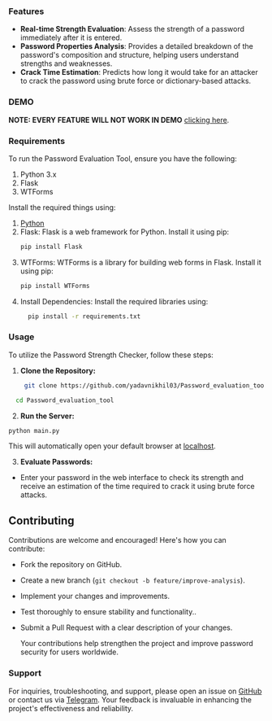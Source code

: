 ### **Features**

- **Real-time Strength Evaluation**: Assess the strength of a password immediately after it is entered.
- **Password Properties Analysis**: Provides a detailed breakdown of the password's composition and structure, helping users understand strengths and weaknesses.
- **Crack Time Estimation**: Predicts how long it would take for an attacker to crack the password using brute force or dictionary-based attacks.

### **DEMO**
**NOTE: EVERY FEATURE WILL NOT WORK IN DEMO**
[clicking here](https://yadavnikhil03.github.io/Password_evaluation_tool/).

### **Requirements** 
 To run the Password Evaluation Tool, ensure you have the following:

1. Python 3.x
2. Flask
3. WTForms

Install the required things using:

1. [Python](https://www.python.org/downloads/) 
2. Flask: Flask is a web framework for Python. Install it using pip:
   ```bash
   pip install Flask
3. WTForms: WTForms is a library for building web forms in Flask. Install it using pip:
   ```bash
   pip install WTForms
4. Install Dependencies: Install the required libraries using:
   ```bash
     pip install -r requirements.txt
   ```

### **Usage**
To utilize the Password Strength Checker, follow these steps:

1. **Clone the Repository:**
   ```bash
    git clone https://github.com/yadavnikhil03/Password_evaluation_tool.git
  ```bash
    cd Password_evaluation_tool
  ```
2. **Run the Server:**
 ```bash
 python main.py
 ```
This will automatically open your default browser at [localhost](http://localhost:8000).

3. **Evaluate Passwords:**
 - Enter your password in the web interface to check its strength and receive an estimation of the time required to crack it using brute force attacks.

## **Contributing**
Contributions are welcome and encouraged! Here's how you can contribute:

- Fork the repository on GitHub.
- Create a new branch (`git checkout -b feature/improve-analysis`).
- Implement your changes and improvements.
- Test thoroughly to ensure stability and functionality..
- Submit a Pull Request with a clear description of your changes.

  Your contributions help strengthen the project and improve password security for users worldwide.

### **Support**

For inquiries, troubleshooting, and support, please open an issue on [GitHub](https://github.com/yadavnikhil03/Password_evaluation_tool/issues) or contact us via [Telegram](https://t.me/whyred_gamer). Your feedback is invaluable in enhancing the project's effectiveness and reliability.
